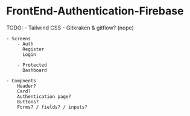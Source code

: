 # FrontEnd-Authentication-Firebase

TODO:
    - Tailwind CSS
    - Gitkraken & gitflow? (nope)

    - Screens
        - Auth
          Register
          Login
        
        - Protected
          Dashboard

    - Compnents
        Header?
        Card?
        Authentication page?
        Buttons?
        Forms? / fields? / inputs?